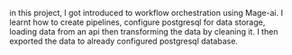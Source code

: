 in this project, I got introduced to workflow orchestration using Mage-ai. I learnt how to create pipelines, configure postgresql for data storage, loading data from an api then transforming the data by cleaning it. I then exported the data to already configured postgresql database.
